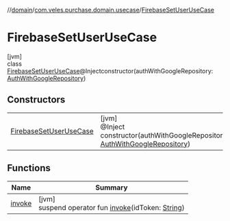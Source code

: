 //[domain](../../../index.md)/[com.veles.purchase.domain.usecase](../index.md)/[FirebaseSetUserUseCase](index.md)

# FirebaseSetUserUseCase

[jvm]\
class [FirebaseSetUserUseCase](index.md)@Injectconstructor(authWithGoogleRepository: [AuthWithGoogleRepository](../../com.veles.purchase.domain.repository.auth/-auth-with-google-repository/index.md))

## Constructors

| | |
|---|---|
| [FirebaseSetUserUseCase](-firebase-set-user-use-case.md) | [jvm]<br>@Inject<br>constructor(authWithGoogleRepository: [AuthWithGoogleRepository](../../com.veles.purchase.domain.repository.auth/-auth-with-google-repository/index.md)) |

## Functions

| Name | Summary |
|---|---|
| [invoke](invoke.md) | [jvm]<br>suspend operator fun [invoke](invoke.md)(idToken: [String](https://kotlinlang.org/api/latest/jvm/stdlib/kotlin/-string/index.html)) |
